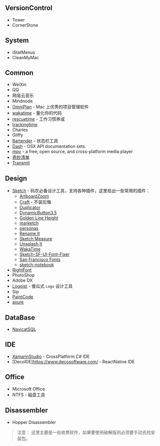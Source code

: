 ## VersionControl
- Tower
- CornerStone

## System
- iStatMenus
- CleanMyMac

## Common
- WeiXin
- QQ
- 网易云音乐
- Mindnode
- [OmniPlan](https://www.omnigroup.com/omniplan) - Mac 上优秀的项目管理软件
- [wakatime](https://wakatime.com/) - 量化你的代码
- [rescuetime](https://www.rescuetime.com/) - 工作习惯养成
- [trackingtime](https://trackingtime.co/)
- Charles
- Gliffy
- [Bartender](https://www.macbartender.com) - 状态栏工具
- [Dash](https://kapeli.com/dash) - OSX API documentation sets.
- [mpv](https://mpv.io) - a free, open source, and cross-platform media player
- [奇妙清单](https://www.wunderlist.com)
- [Transmit](https://panic.com/transmit/)

## Design
- [Sketch](https://www.sketchapp.com/) - 码农必备设计工具，支持各种插件，这里给出一些常用的插件：
  + [ArtboardZoom](https://github.com/arkkimaagi/artboardzoom)
  + [Craft](https://www.invisionapp.com/craft) - 不装后悔
  + [Duplicator](https://github.com/turbobabr/duplicator)
  + [DynamicButton3.5](https://github.com/fuggfuggfugg/sketch-dynamic-button-3.5)
  + [Golden Line Height](https://github.com/lorenzwoehr/golden-ratio-line-height-sketch-plugin)
  + [marketch](http://tudou527.github.io/marketch/)
  + [personas](https://github.com/nolastan/sketch-personas)
  + [Rename It](https://github.com/rodi01/renameit)
  + [Sketch Measure](https://github.com/utom/sketch-measure)
  + [Unsplash It](https://github.com/fhuel/unsplash-it-sketch)
  + [WakaTime](https://github.com/wakatime/sketch-wakatime)
  + [Sketch-SF-UI-Font-Fixer](https://github.com/kylehickinson/Sketch-SF-UI-Font-Fixer)
  + [San Francisco Fonts](https://developer.apple.com/fonts/)
  + [sketch-notebook](http://marcosvid.al/sketch-notebook/)
- [RightFont](https://rightfontapp.com/)
- PhotoShop
- Adobe DX
- [Logoist](http://www.syniumsoftware.com/logoist) - 傻瓜式 `Logo` 设计工具
- Sip
- [PaintCode](https://www.paintcodeapp.com/)
- [axure](http://www.axure.com/)

## DataBase
- [NavicatSQL](https://www.navicat.com)

## IDE
- [XamarinStudio](https://www.xamarin.com/download) - CrossPlatform C# IDE
- [DecoIDE]https://www.decosoftware.com/ -  ReactNative IDE

## Office
- Microsoft Office
- NTFS - 磁盘工具

## Disassembler
- Hopper Disassembler

> 注意：
  这里主要是一些收费软件，如果要使用破解版则必须要手动去找安装包。
